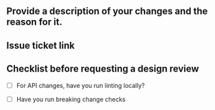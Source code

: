 ## Provide a description of your changes and the reason for it.

## Issue ticket link

## Checklist before requesting a design review
- [ ] For API changes, have you run linting locally?
- [ ] Have you run breaking change checks

